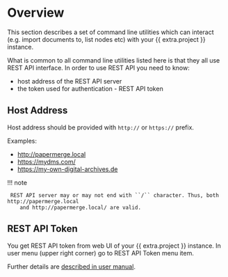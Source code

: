 # Overview

This section describes a set of command line utilities which can interact
(e.g. import documents to, list nodes etc) with your {{ extra.project }} instance.

What is common to all command line utilities listed here is that they all use REST API interface.
In order to use REST API you need to know:

* host address of the REST API server
* the token used for authentication - REST API token


## Host Address

Host address should be provided with `http://` or `https://` prefix.


Examples:

- http://papermerge.local
- https://mydms.com/
- https://my-own-digital-archives.de


!!! note

     REST API server may or may not end with ``/`` character. Thus, both http://papermerge.local
	    and http://papermerge.local/ are valid.


## REST API Token

You get REST API token from web UI of your {{ extra.project }} instance. In user menu (upper right corner)
go to REST API Token menu item.

Further details are [described in user manual](../user/rest-api-token.md).
